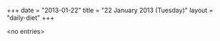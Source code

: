 +++
date = "2013-01-22"
title = "22 January 2013 (Tuesday)"
layout = "daily-diet"
+++


\<no entries\>

